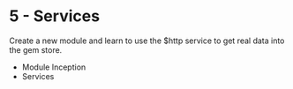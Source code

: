 # 5 - Services
Create a new module and learn to use the $http service to get real data into the gem store.

- Module Inception
- Services
